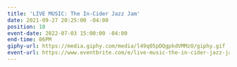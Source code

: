 ```yaml
---
title: 'LIVE MUSIC: The In-Cider Jazz Jam'
date: 2021-09-27 20:25:00 -04:00
position: 18
event-date: 2022-07-03 15:00:00 -04:00
end-time: 06PM
giphy-url: https://media.giphy.com/media/l49q05pDQgpkdVMMzO/giphy.gif
event-url: https://www.eventbrite.com/e/live-music-the-in-cider-jazz-jam-tickets-372512644347
---
```


